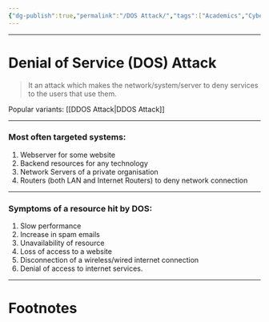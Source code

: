 ```yaml
---
{"dg-publish":true,"permalink":"/DOS Attack/","tags":["Academics","CyberSec"]}
---
```



---
# Denial of Service (DOS) Attack
> It an attack which makes the network/system/server to deny services to the users that use them.

Popular variants: [[DDOS Attack\|DDOS Attack]]

---
### Most often targeted systems:
1. Webserver for some website
2. Backend resources for any technology
3. Network Servers of a private organisation
4. Routers (both LAN and Internet Routers) to deny network connection
---
### Symptoms of a resource hit by DOS:
1. Slow performance
2. Increase in spam emails
3. Unavailability of resource
4. Loss of access to a website
5. Disconnection of a wireless/wired internet connection
6. Denial of access to internet services.

---
# Footnotes
